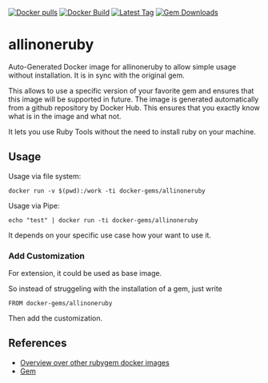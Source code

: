 [![Docker pulls](https://img.shields.io/docker/pulls/rubygem/allinoneruby.svg)](https://hub.docker.com/r/rubygem/allinoneruby/)
[![Docker Build](https://img.shields.io/docker/automated/rubygem/allinoneruby.svg)](https://hub.docker.com/r/rubygem/allinoneruby/)
[![Latest Tag](https://img.shields.io/github/tag/docker-rubygem/allinoneruby.svg)](https://hub.docker.com/r/rubygem/allinoneruby/)
[![Gem Downloads](https://img.shields.io/gem/dt/allinoneruby.svg)](https://rubygems.org/gems/allinoneruby/)
# allinoneruby

Auto-Generated Docker image for allinoneruby to allow simple usage without installation.
It is in sync with the original gem.

This allows to use a specific version of your favorite gem and ensures that this image will be supported in future.
The image is generated automatically from a github repository by Docker Hub.
This ensures that you exactly know what is in the image and what not.

It lets you use Ruby Tools without the need to install ruby on your machine.

## Usage

Usage via file system:

`docker run -v $(pwd):/work -ti docker-gems/allinoneruby`

Usage via Pipe:

`echo "test" | docker run -ti docker-gems/allinoneruby`

It depends on your specific use case how your want to use it.

### Add Customization

For extension, it could be used as base image.

So instead of struggeling with the installation of a gem, just write

`FROM docker-gems/allinoneruby`

Then add the customization.

## References

 - [Overview over other rubygem docker images](https://github.com/thinkbot/docker-rubygem)
 - [Gem](https://rubygems.org/gems/allinoneruby/)
